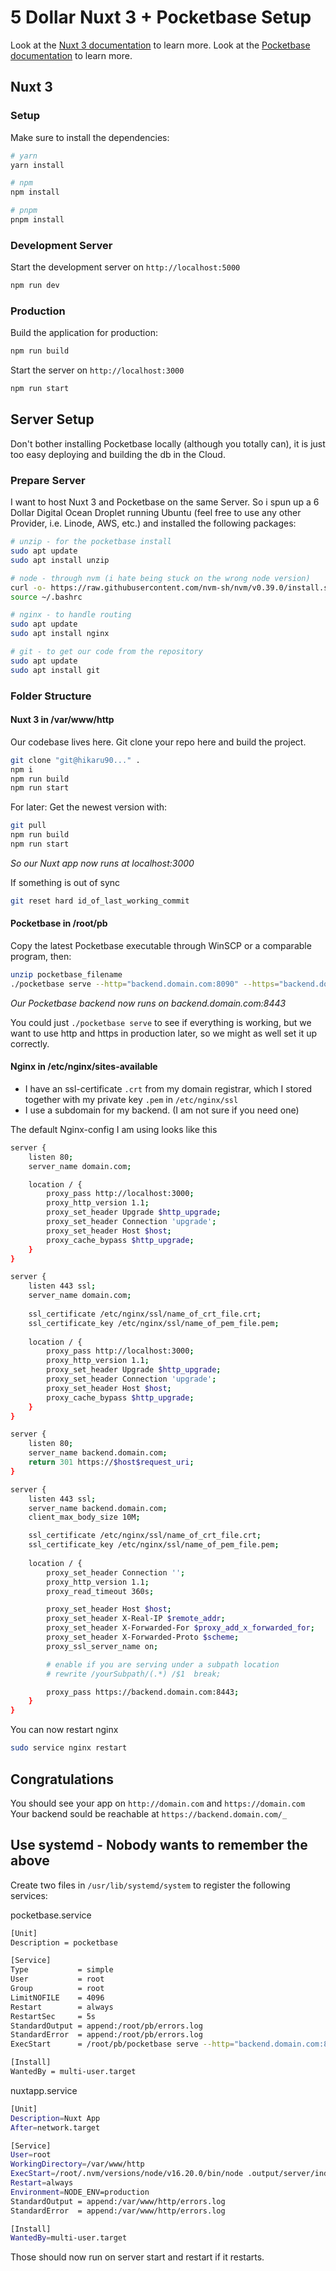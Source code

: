 # 5 Dollar Nuxt 3 + Pocketbase Setup

Look at the [Nuxt 3 documentation](https://nuxt.com/docs/getting-started/introduction) to learn more.
Look at the [Pocketbase documentation](https://pocketbase.io/docs/) to learn more.

## Nuxt 3

### Setup

Make sure to install the dependencies:

```bash
# yarn
yarn install

# npm
npm install

# pnpm
pnpm install
```

### Development Server

Start the development server on `http://localhost:5000`

```bash
npm run dev
```

### Production

Build the application for production:

```bash
npm run build
```

Start the server on `http://localhost:3000`

```bash
npm run start
```

## Server Setup

Don't bother installing Pocketbase locally (although you totally can), it is just too easy deploying and building the db in the Cloud.

### Prepare Server

I want to host Nuxt 3 and Pocketbase on the same Server. So i spun up a 6 Dollar Digital Ocean Droplet running Ubuntu (feel free to use any other Provider, i.e. Linode, AWS, etc.) and installed the following packages:

```bash
# unzip - for the pocketbase install
sudo apt update
sudo apt install unzip

# node - through nvm (i hate being stuck on the wrong node version)
curl -o- https://raw.githubusercontent.com/nvm-sh/nvm/v0.39.0/install.sh | bash
source ~/.bashrc

# nginx - to handle routing
sudo apt update
sudo apt install nginx

# git - to get our code from the repository
sudo apt update
sudo apt install git
```

### Folder Structure

#### Nuxt 3 in /var/www/http

Our codebase lives here. Git clone your repo here and build the project.

```bash
git clone "git@hikaru90..." .
npm i
npm run build
npm run start
```

For later: Get the newest version with:

```bash
git pull
npm run build
npm run start
```

*So our Nuxt app now runs at localhost:3000*

If something is out of sync

```bash
git reset hard id_of_last_working_commit
```

#### Pocketbase in /root/pb

Copy the latest Pocketbase executable through WinSCP or a comparable program, then:

```bash
unzip pocketbase_filename
./pocketbase serve --http="backend.domain.com:8090" --https="backend.domain.com:8443"
```

*Our Pocketbase backend now runs on backend.domain.com:8443*

You could just `./pocketbase serve` to see if everything is working, but we want to use http and https in production later, so we might as well set it up correctly.

#### Nginx in /etc/nginx/sites-available

- I have an ssl-certificate `.crt` from my domain registrar, which I stored together with my private key `.pem` in `/etc/nginx/ssl`
- I use a subdomain for my backend. (I am not sure if you need one)

The default Nginx-config I am using looks like this

```bash
server {
    listen 80;
    server_name domain.com;

    location / {
        proxy_pass http://localhost:3000;
        proxy_http_version 1.1;
        proxy_set_header Upgrade $http_upgrade;
        proxy_set_header Connection 'upgrade';
        proxy_set_header Host $host;
        proxy_cache_bypass $http_upgrade;
    }
}

server {
    listen 443 ssl;
    server_name domain.com;
    
    ssl_certificate /etc/nginx/ssl/name_of_crt_file.crt;
    ssl_certificate_key /etc/nginx/ssl/name_of_pem_file.pem;
    
    location / {
        proxy_pass http://localhost:3000;
        proxy_http_version 1.1;
        proxy_set_header Upgrade $http_upgrade;
        proxy_set_header Connection 'upgrade';
        proxy_set_header Host $host;
        proxy_cache_bypass $http_upgrade;
    }
}

server {
    listen 80;
    server_name backend.domain.com;
    return 301 https://$host$request_uri;
}

server {
    listen 443 ssl;
    server_name backend.domain.com;
    client_max_body_size 10M;

    ssl_certificate /etc/nginx/ssl/name_of_crt_file.crt;
    ssl_certificate_key /etc/nginx/ssl/name_of_pem_file.pem;
    
    location / {
        proxy_set_header Connection '';
        proxy_http_version 1.1;
        proxy_read_timeout 360s;

        proxy_set_header Host $host;
        proxy_set_header X-Real-IP $remote_addr;
        proxy_set_header X-Forwarded-For $proxy_add_x_forwarded_for;
        proxy_set_header X-Forwarded-Proto $scheme;
        proxy_ssl_server_name on;

        # enable if you are serving under a subpath location
        # rewrite /yourSubpath/(.*) /$1  break;

        proxy_pass https://backend.domain.com:8443;
    }
}
```

You can now restart nginx 
```bash
sudo service nginx restart
```

## Congratulations

You should see your app on `http://domain.com` and `https://domain.com`  
Your backend sould be reachable at `https://backend.domain.com/_`

## Use systemd - Nobody wants to remember the above

Create two files in `/usr/lib/systemd/system` to register the following services:

pocketbase.service
```bash
[Unit]
Description = pocketbase

[Service]
Type           = simple
User           = root
Group          = root
LimitNOFILE    = 4096
Restart        = always
RestartSec     = 5s
StandardOutput = append:/root/pb/errors.log
StandardError  = append:/root/pb/errors.log
ExecStart      = /root/pb/pocketbase serve --http="backend.domain.com:8090" --https="backend.domain.com:8443"

[Install]
WantedBy = multi-user.target
```
nuxtapp.service
```bash
[Unit]
Description=Nuxt App
After=network.target

[Service]
User=root
WorkingDirectory=/var/www/http
ExecStart=/root/.nvm/versions/node/v16.20.0/bin/node .output/server/index.mjs
Restart=always
Environment=NODE_ENV=production
StandardOutput = append:/var/www/http/errors.log
StandardError  = append:/var/www/http/errors.log

[Install]
WantedBy=multi-user.target
```

Those should now run on server start and restart if it restarts.